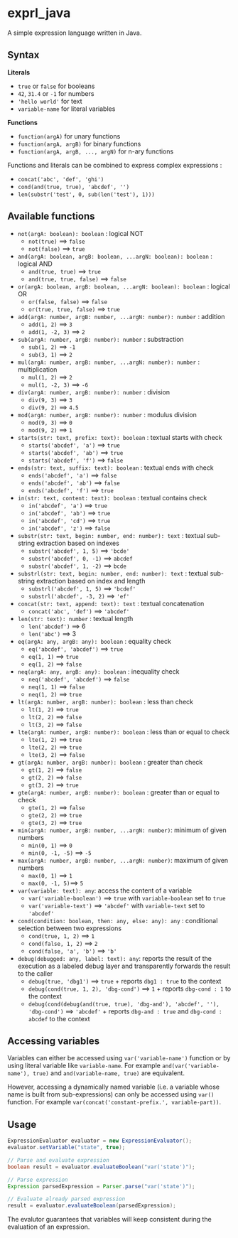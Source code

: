 # exprl_java
A simple expression language written in Java.

## Syntax

**Literals**

- `true` or `false` for booleans
- `42`, `31.4` or `-1` for numbers
- `'hello world'` for text
- `variable-name` for literal variables

**Functions**

- `function(argA)` for unary functions
- `function(argA, argB)` for binary functions
- `function(argA, argB, ..., argN)` for n-ary functions

Functions and literals can be combined to express complex expressions :

- `concat('abc', 'def', 'ghi')`
- `cond(and(true, true), 'abcdef', '')`
- `len(substr('test', 0, sub(len('test'), 1)))`

## Available functions

- `not(argA: boolean): boolean` : logical NOT
  - `not(true)` ==> `false`
  - `not(false)` ==> `true`
- `and(argA: boolean, argB: boolean, ...argN: boolean): boolean` : logical AND
  - `and(true, true)` ==> `true`
  - `and(true, true, false)` ==> `false`
- `or(argA: boolean, argB: boolean, ...argN: boolean): boolean` : logical OR
  - `or(false, false)` ==> `false`
  - `or(true, true, false)` ==> `true`
- `add(argA: number, argB: number, ...argN: number): number` : addition
  - `add(1, 2)` ==> `3`
  - `add(1, -2, 3)` ==> `2`
- `sub(argA: number, argB: number): number` : substraction
  - `sub(1, 2)` ==> `-1`
  - `sub(3, 1)` ==> `2`
- `mul(argA: number, argB: number, ...argN: number): number` : multiplication
  - `mul(1, 2)` ==> `2`
  - `mul(1, -2, 3)` ==> `-6`
- `div(argA: number, argB: number): number` : division
  - `div(9, 3)` ==> `3`
  - `div(9, 2)` ==> `4.5`
- `mod(argA: number, argB: number): number` : modulus division
  - `mod(9, 3)` ==> `0`
  - `mod(9, 2)` ==> `1`
- `starts(str: text, prefix: text): boolean` : textual starts with check
  - `starts('abcdef', 'a')` ==> `true`
  - `starts('abcdef', 'ab')` ==> `true`
  - `starts('abcdef', 'f')` ==> `false`
- `ends(str: text, suffix: text): boolean` : textual ends with check
  - `ends('abcdef', 'a')` ==> `false`
  - `ends('abcdef', 'ab')` ==> `false`
  - `ends('abcdef', 'f')` ==> `true`
- `in(str: text, content: text): boolean` : textual contains check
  - `in('abcdef', 'a')` ==> `true`
  - `in('abcdef', 'ab')` ==> `true`
  - `in('abcdef', 'cd')` ==> `true`
  - `in('abcdef', 'z')` ==> `false`
- `substr(str: text, begin: number, end: number): text` : textual sub-string extraction based on indexes
  - `substr('abcdef', 1, 5)` ==> `'bcde'`
  - `substr('abcdef', 0, -1)` ==> `abcdef`
  - `substr('abcdef', 1, -2)` ==> `bcde`
- `substrl(str: text, begin: number, end: number): text` : textual sub-string extraction based on index and length
  - `substrl('abcdef', 1, 5)` ==> `'bcdef'`
  - `substrl('abcdef', -3, 2)` ==> `'ef'`
- `concat(str: text, append: text): text` : textual concatenation
  - `concat('abc', 'def')` ==> `'abcdef'`
- `len(str: text): number` : textual length
  - `len('abcdef')` ==> 6
  - `len('abc')` ==> 3
- `eq(argA: any, argB: any): boolean` : equality check
  - `eq('abcdef', 'abcdef')` ==> `true`
  - `eq(1, 1)` ==> `true`
  - `eq(1, 2)` ==> `false`
- `neq(argA: any, argB: any): boolean` : inequality check
  - `neq('abcdef', 'abcdef')` ==> `false`
  - `neq(1, 1)` ==> `false`
  - `neq(1, 2)` ==> `true`
- `lt(argA: number, argB: number): boolean` : less than check
  - `lt(1, 2)` ==> `true`
  - `lt(2, 2)` ==> `false`
  - `lt(3, 2)` ==> `false`
- `lte(argA: number, argB: number): boolean` : less than or equal to check
  - `lte(1, 2)` ==> `true`
  - `lte(2, 2)` ==> `true`
  - `lte(3, 2)` ==> `false`
- `gt(argA: number, argB: number): boolean` : greater than check
  - `gt(1, 2)` ==> `false`
  - `gt(2, 2)` ==> `false`
  - `gt(3, 2)` ==> `true`
- `gte(argA: number, argB: number): boolean` : greater than or equal to check
  - `gte(1, 2)` ==> `false`
  - `gte(2, 2)` ==> `true`
  - `gte(3, 2)` ==> `true`
- `min(argA: number, argB: number, ...argN: number)`: minimum of given numbers
  - `min(0, 1)` ==> `0`
  - `min(0, -1, -5)` ==> `-5`
- `max(argA: number, argB: number, ...argN: number)`: maximum of given numbers
  - `max(0, 1)` ==> `1`
  - `max(0, -1, 5)`==> `5`
- `var(variable: text): any`: access the content of a variable
  - `var('variable-boolean')` ==> `true` with `variable-boolean` set to `true`
  - `var('variable-text')` ==> `'abcdef'` with `variable-text` set to `'abcdef'`
- `cond(condition: boolean, then: any, else: any): any` : conditional selection between two expressions
  - `cond(true, 1, 2)` ==> `1`
  - `cond(false, 1, 2)` ==> `2`
  - `cond(false, 'a', 'b')` ==> `'b'`
- `debug(debugged: any, label: text): any`: reports the result of the execution as a labeled debug layer and transparently forwards the result to the caller
  - `debug(true, 'dbg1')` ==> `true` + reports `dbg1 : true` to the context
  - `debug(cond(true, 1, 2), 'dbg-cond')` ==> `1` + reports `dbg-cond : 1` to the context
  - `debug(cond(debug(and(true, true), 'dbg-and'), 'abcdef', ''), 'dbg-cond')` ==> `'abcdef'` + reports `dbg-and : true` and `dbg-cond : abcdef` to the context

## Accessing variables

Variables can either be accessed using `var('variable-name')` function or by using literal variable like `variable-name`. For example `and(var('variable-name'), true)` and `and(variable-name, true)` are equivalent.

However, accessing a dynamically named variable (i.e. a variable whose name is built from sub-expressions) can only be accessed using `var()` function. For example `var(concat('constant-prefix.', variable-part))`. 
 
## Usage

```java
ExpressionEvaluator evaluator = new ExpressionEvaluator();
evaluator.setVariable("state", true);

// Parse and evaluate expression
boolean result = evaluator.evaluateBoolean("var('state')");

// Parse expression
Expression parsedExpression = Parser.parse("var('state')");

// Evaluate already parsed expression
result = evaluator.evaluateBoolean(parsedExpression);
```

The evalutor guarantees that variables will keep consistent during the evaluation of an expression.
